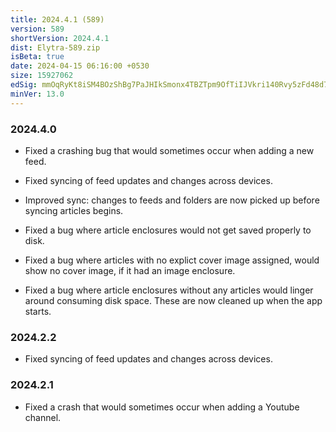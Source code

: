 ```yaml
---
title: 2024.4.1 (589)
version: 589
shortVersion: 2024.4.1
dist: Elytra-589.zip
isBeta: true
date: 2024-04-15 06:16:00 +0530
size: 15927062
edSig: mmOqRyKt8iSM4BOzShBg7PaJHIkSmonx4TBZTpm9OfTiIJVkri140Rvy5zFd48d7gJoLG+5c3syDsEL3OLuXAg==
minVer: 13.0
---
```


### 2024.4.0

- Fixed a crashing bug that would sometimes occur when adding a new feed.

- Fixed syncing of feed updates and changes across devices.

- Improved sync: changes to feeds and folders are now picked up before syncing articles begins. 

- Fixed a bug where article enclosures would not get saved properly to disk. 

- Fixed a bug where articles with no explict cover image assigned, would show no cover image, if it had an image enclosure. 

- Fixed a bug where article enclosures without any articles would linger around consuming disk space. These are now cleaned up when the app starts. 

### 2024.2.2

- Fixed syncing of feed updates and changes across devices.

### 2024.2.1

- Fixed a crash that would sometimes occur when adding a Youtube channel.